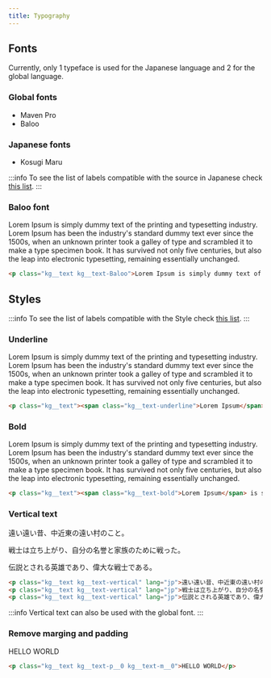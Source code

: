 ```yaml
---
title: Typography
---
```


<link rel="stylesheet" href="https://cdn.jsdelivr.net/gh/KagariSoft/KagariCSS@1.0.14/dist/css/common.min.css"/>


## Fonts
Currently, only 1 typeface is used for the Japanese language and 2 for the global language.

### Global fonts

* Maven Pro
* Baloo

### Japanese fonts

* Kosugi Maru

:::info
To see the list of labels compatible with the source in Japanese check [this list](language#tags-compatible-with-the-japanese-text-fonts-of-this-framework).
:::

### Baloo font

<div class="example dark__bg">
    <p class="kg__text kg__text-Baloo">Lorem Ipsum is simply dummy text of the printing and typesetting industry. Lorem Ipsum has been the industry's standard dummy text ever since the 1500s, when an unknown printer took a galley of type and scrambled it to make a type specimen book. It has survived not only five centuries, but also the leap into electronic typesetting, remaining essentially unchanged.</p>
</div>

    
```html
<p class="kg__text kg__text-Baloo">Lorem Ipsum is simply dummy text of the printing and typesetting industry. Lorem Ipsum has been the industry's standard dummy text ever since the 1500s, when an unknown printer took a galley of type and scrambled it to make a type specimen book. It has survived not only five centuries, but also the leap into electronic typesetting, remaining essentially unchanged.</p>
```

## Styles
:::info
To see the list of labels compatible with the Style check [this list](language#tags-compatible-with-the-japanese-text-fonts-of-this-framework).
:::
### Underline
<div class="example dark__bg">
    <p class="kg__text"><span class="kg__text-underline">Lorem Ipsum</span> is simply dummy text of the printing and typesetting industry. Lorem Ipsum has been the industry's standard dummy text ever since the 1500s, when an unknown printer took a galley of type and scrambled it to make a type specimen book. It has survived not only five centuries, but also the leap into electronic typesetting, remaining essentially unchanged.</p>
</div>

```html
<p class="kg__text"><span class="kg__text-underline">Lorem Ipsum</span> is simply dummy text of the printing and typesetting industry. Lorem Ipsum has been the industry's standard dummy text ever since the 1500s, when an unknown printer took a galley of type and scrambled it to make a type specimen book. It has survived not only five centuries, but also the leap into electronic typesetting, remaining essentially unchanged.</p>
```

### Bold

<div class="example dark__bg">
    <p class="kg__text"><span class="kg__text-bold">Lorem Ipsum</span> is simply dummy text of the printing and typesetting industry. Lorem Ipsum has been the industry's standard dummy text ever since the 1500s, when an unknown printer took a galley of type and scrambled it to make a type specimen book. It has survived not only five centuries, but also the leap into electronic typesetting, remaining essentially unchanged.</p>
</div>

```html
<p class="kg__text"><span class="kg__text-bold">Lorem Ipsum</span> is simply dummy text of the printing and typesetting industry. Lorem Ipsum has been the industry's standard dummy text ever since the 1500s, when an unknown printer took a galley of type and scrambled it to make a type specimen book. It has survived not only five centuries, but also the leap into electronic typesetting, remaining essentially unchanged.</p>
```

### Vertical text

<div class="example dark__bg">
    <p class="kg__text kg__text-vertical" lang="jp">遠い遠い昔、中近東の遠い村のこと。</p>
    <p class="kg__text kg__text-vertical" lang="jp">戦士は立ち上がり、自分の名誉と家族のために戦った。</p>
    <p class="kg__text kg__text-vertical" lang="jp">伝説とされる英雄であり、偉大な戦士である。</p>
</div>

```html
<p class="kg__text kg__text-vertical" lang="jp">遠い遠い昔、中近東の遠い村のこと。</p>
<p class="kg__text kg__text-vertical" lang="jp">戦士は立ち上がり、自分の名誉と家族のために戦った。</p>
<p class="kg__text kg__text-vertical" lang="jp">伝説とされる英雄であり、偉大な戦士である。</p>
```
:::info
Vertical text can also be used with the global font.
:::
### Remove marging and padding 

<div class="example dark__bg">
    <p class="kg__text kg__text-p__0 kg__text-m__0">HELLO WORLD</p>
</div>

```html
<p class="kg__text kg__text-p__0 kg__text-m__0">HELLO WORLD</p>
```